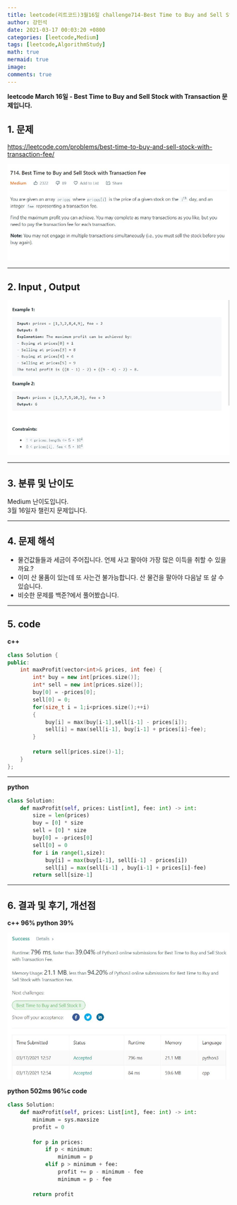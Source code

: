 ```yaml
---
title: leetcode(리트코드)3월16일 challenge714-Best Time to Buy and Sell Stock with Transaction
author: 강민석
date: 2021-03-17 00:03:20 +0800
categories: [leetcode,Medium]
tags: [leetcode,AlgorithmStudy]
math: true
mermaid: true
image: 
comments: true
---
```


**leetcode March 16일 - Best Time to Buy and Sell Stock with Transaction 문제입니다.**

## 1. 문제
<https://leetcode.com/problems/best-time-to-buy-and-sell-stock-with-transaction-fee/>  

![](/assets/img/sample/leetcode/714/Problem.JPG)  

-----  

## 2. Input , Output

![](/assets/img/sample/leetcode/714/input.JPG)  


-----  

## 3. 분류 및 난이도

Medium 난이도입니다.  
3월 16일자 챌린지 문제입니다. 

-----  

## 4. 문제 해석

- 물건값들들과 세금이 주어집니다. 언제 사고 팔아야 가장 많은 이득을 취할 수 있을까요.?
- 이미 산 물품이 있는데 또 사는건 불가능합니다. 산 물건을 팔아야 다음날 또 살 수 있습니다.
- 비슷한 문제를 백준?에서 풀어봤습니다.

-----  

## 5. code

**c++**


```c++
class Solution {
public:
    int maxProfit(vector<int>& prices, int fee) {
        int* buy = new int[prices.size()];
        int* sell = new int[prices.size()];
        buy[0] = -prices[0];
        sell[0] = 0;
        for(size_t i = 1;i<prices.size();++i)
        {
            buy[i] = max(buy[i-1],sell[i-1] - prices[i]);
            sell[i] = max(sell[i-1], buy[i-1] + prices[i]-fee);
        }

        return sell[prices.size()-1];
    }
};
```

-----  

**python**

```python
class Solution:
    def maxProfit(self, prices: List[int], fee: int) -> int:
        size = len(prices)
        buy = [0] * size
        sell = [0] * size
        buy[0] = -prices[0]
        sell[0] = 0
        for i in range(1,size):
            buy[i] = max(buy[i-1], sell[i-1] - prices[i])
            sell[i] = max(sell[i-1] , buy[i-1] + prices[i]-fee)
        return sell[size-1]
```

-----

## 6. 결과 및 후기, 개선점

**c++ 96% python 39%**

![](/assets/img/sample/leetcode/714/result.JPG)  


**python 502ms 96%c code**

```python
class Solution:
    def maxProfit(self, prices: List[int], fee: int) -> int:
        minimum = sys.maxsize
        profit = 0
        
        for p in prices:
            if p < minimum:
                minimum = p
            elif p > minimum + fee:
                profit += p - minimum - fee
                minimum = p - fee
        
        return profit
```